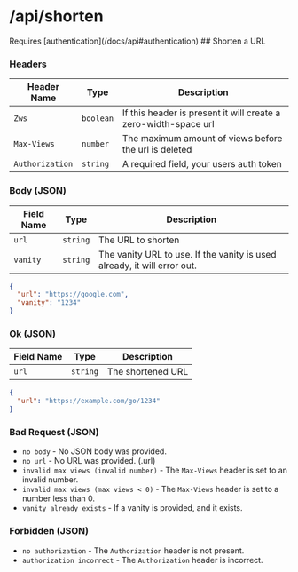 # /api/shorten

<Alert type="info">
  Requires [authentication](/docs/api#authentication)
</Alert>
## <APIBadge type="POST" /> Shorten a URL

### Headers

| Header Name     | Type      | Description                                                     |
| --------------- | --------- | --------------------------------------------------------------- |
| `Zws`           | `boolean` | If this header is present it will create a zero-width-space url |
| `Max-Views`     | `number`  | The maximum amount of views before the url is deleted           |
| `Authorization` | `string`  | A required field, your users auth token                         |

### Body (JSON)

| Field Name | Type     | Description                                                              |
| ---------- | -------- | ------------------------------------------------------------------------ |
| `url`      | `string` | The URL to shorten                                                       |
| `vanity`   | `string` | The vanity URL to use. If the vanity is used already, it will error out. |

```json
{
  "url": "https://google.com",
  "vanity": "1234"
}
```

### <APIBadge type="200" /> Ok (JSON)

| Field Name | Type     | Description       |
| ---------- | -------- | ----------------- |
| `url`      | `string` | The shortened URL |

```json
{
  "url": "https://example.com/go/1234"
}
```

### <APIBadge type="400" /> Bad Request (JSON)

- `no body` - No JSON body was provided.
- `no url` - No URL was provided. (.url)
- `invalid max views (invalid number)` - The `Max-Views` header is set to an invalid number.
- `invalid max views (max views < 0)` - The `Max-Views` header is set to a number less than 0.
- `vanity already exists` - If a vanity is provided, and it exists.

### <APIBadge type="401" /> Forbidden (JSON)

- `no authorization` - The `Authorization` header is not present.
- `authorization incorrect` - The `Authorization` header is incorrect.